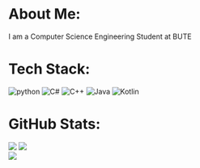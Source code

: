 #  About Me:
I am a Computer Science Engineering Student at BUTE

#  Tech Stack:
![python](https://img.shields.io/badge/python-4571A1?style=for-the-badge&logo=python&logoColor=white) 
![C#](https://img.shields.io/badge/c%23-3F8424?style=for-the-badge&logo=c-sharp&logoColor=white)
![C++](https://img.shields.io/badge/c++-E1587E?style=for-the-badge&logo=c%2B%2B&logoColor=white) 
![Java](https://img.shields.io/badge/java-A7752F?style=for-the-badge&logo=java&logoColor=white) 
![Kotlin](https://img.shields.io/badge/kotlin-A27DF7?style=for-the-badge&logo=kotlin&logoColor=white)

#  GitHub Stats:
![](http://github-profile-summary-cards.vercel.app/api/cards/profile-details?username=dkrisztan&theme=rose_pine#gh-dark-mode-only)
![](https://github-readme-stats.vercel.app/api?username=dkrisztan&show_icons=true&hide_border=true&theme=rose_pine#gh-dark-mode-only)\
![](https://github-readme-stats.vercel.app/api/top-langs/?username=dkrisztan&langs_count=10&exclude_repo=&hide=jupyter%20notebook,ejs,dockerfile,vim%20script,cmake,makefile,batchfile,emacs%20lisp,css,html&layout=compact&hide_border=true&theme=rose_pine#gh-dark-mode-only)

